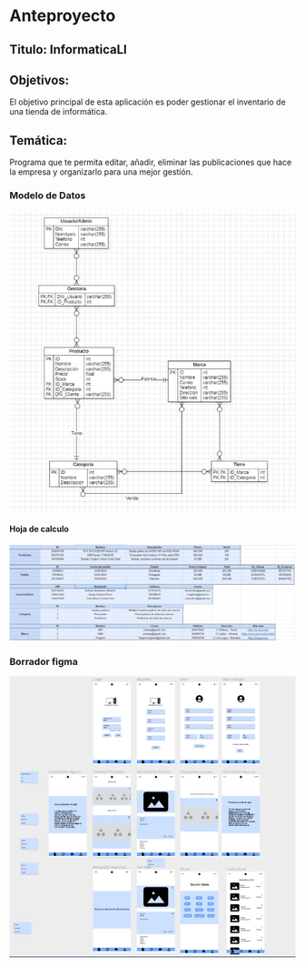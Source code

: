 # Anteproyecto

## Titulo: InformaticaLI

## Objetivos:
El objetivo principal de esta aplicación es poder gestionar el inventario de una tienda de informática.

## Temática:
Programa que te permita editar, añadir, eliminar las publicaciones que hace la empresa y organizarlo para una mejor gestión.

### Modelo de Datos
![Modelo de datos](anteproyecto/ModeloDato2.jpg)

#### Hoja de calculo
![Modelo de datos](anteproyecto/modeloejemplo.jpg)

### Borrador figma
![Modelo de datos](anteproyecto/Mockup.jpg)

